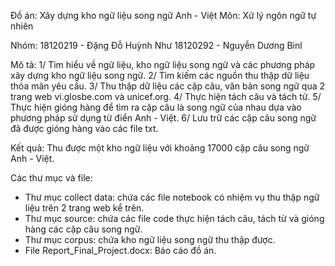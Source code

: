 Đồ án: Xây dựng kho ngữ liệu song ngữ Anh - Việt
Môn: Xử lý ngôn ngữ tự nhiên

Nhóm:
18120219 - Đặng Đỗ Huỳnh Như
18120292 - Nguyễn Dương Binl

Mô tả:
1/ Tìm hiểu về ngữ liệu, kho ngữ liệu song ngữ và các phương pháp xây dựng kho ngữ liệu song ngữ.
2/ Tìm kiếm các nguồn thu thập dữ liệu thỏa mãn yêu cầu.
3/ Thu thập dữ liệu các cặp câu, văn bản song ngữ qua 2 trang web vi.glosbe.com và unicef.org.
4/ Thực hiện tách câu và tách từ.
5/ Thực hiện gióng hàng để tìm ra cặp câu là song ngữ của nhau dựa vào phương pháp sử dụng từ điển Anh - Việt.
6/ Lưu trữ các cặp câu song ngữ đã được gióng hàng vào các file txt.

Kết quả: Thu được một kho ngữ liệu với khoảng 17000 cặp câu song ngữ Anh - Việt.

Các thư mục và file:
- Thư mục collect data: chứa các file notebook có nhiệm vụ thu thập ngữ liệu trên 2 trang web kể trên.
- Thư mục source: chứa các file code thực hiện tách câu, tách từ và gióng hàng các cặp câu song ngữ.
- Thư mục corpus: chứa kho ngữ liệu song ngữ thu thập được.
- File Report_Final_Project.docx: Báo cáo đồ án.
